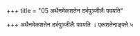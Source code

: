 +++
title = "05 अथैनमेकशतेन दर्भपुञ्जीलैः पवयति"

+++
अथैनमेकशतेन दर्भपुञ्जीलैः पवयति । एकशतेनाङ्क्ते ५